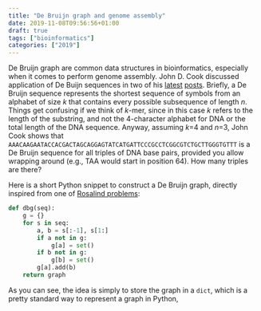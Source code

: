 ```yaml
---
title: "De Bruijn graph and genome assembly"
date: 2019-11-08T09:56:56+01:00
draft: true
tags: ["bioinformatics"]
categories: ["2019"]
---
```


De Bruijn graph are common data structures in bioinformatics, especially when it comes to perform genome assembly. John D. Cook discussed application of De Buijn sequences in two of his [latest](https://www.johndcook.com/blog/2019/11/05/combination-locks/) [posts](https://www.johndcook.com/blog/2019/10/22/hacking-with-de-bruijn/). Briefly, a De Bruijn sequence represents the shortest sequence of symbols from an alphabet of size _k_ that contains every possible subsequence of length _n_. Things get confusing if we think of _k_-mer, since in this case _k_ refers to the length of the substring, and not the 4-character alphabet for DNA or the total length of the DNA sequence. Anyway, assuming _k_=4 and _n_=3, John Cook shows that `AAACAAGAATACCACGACTAGCAGGAGTATCATGATTCCCGCCTCGGCGTCTGCTTGGGTGTTT` is a De Bruijn sequence for all triples of DNA base pairs, provided you allow wrapping around (e.g., TAA would start in position 64). How many triples are there?

Here is a short Python snippet to construct a De Bruijn graph, directly inspired from one of [Rosalind problems](http://rosalind.info/problems/dbru/):

```python
def dbg(seq):
    g = {}
    for s in seq:
        a, b = s[:-1], s[1:]
        if a not in g:
            g[a] = set()
        if b not in g:
            g[b] = set()
        g[a].add(b)
    return graph
```

As you can see, the idea is simply to store the graph in a `dict`, which is a pretty standard way to represent a graph in Python,
